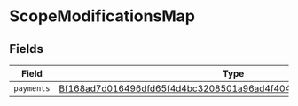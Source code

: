 # ScopeModificationsMap


## Fields

| Field                                                                                                                                                       | Type                                                                                                                                                        | Required                                                                                                                                                    | Description                                                                                                                                                 |
| ----------------------------------------------------------------------------------------------------------------------------------------------------------- | ----------------------------------------------------------------------------------------------------------------------------------------------------------- | ----------------------------------------------------------------------------------------------------------------------------------------------------------- | ----------------------------------------------------------------------------------------------------------------------------------------------------------- |
| `payments`                                                                                                                                                  | [Bf168ad7d016496dfd65f4d4bc3208501a96ad4f4048d001e6ebdb3a4b8311b1](../../models/shared/bf168ad7d016496dfd65f4d4bc3208501a96ad4f4048d001e6ebdb3a4b8311b1.md) | :heavy_minus_sign:                                                                                                                                          | N/A                                                                                                                                                         |
